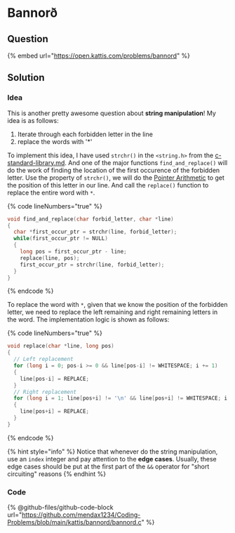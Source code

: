 # Bannorð

## Question

{% embed url="https://open.kattis.com/problems/bannord" %}

## Solution

### Idea

This is another pretty awesome question about **string manipulation**! My idea is as follows:

1. Iterate through each forbidden letter in the line
2. replace the words with '\*'

To implement this idea, I have used `strchr()` in the `<string.h>` from the [c-standard-library.md](../../environment-setup/c/c-standard-library.md "mention"). And one of the major functions `find_and_replace()` will do the work of finding the location of the first occurence of the forbidden letter. Use the property of `strchr()`, we will do the [Pointer Arithmetic](https://app.gitbook.com/s/KipySCGxC8NC1UpA24DS/lec-tut-lab-exes/lecture/lec-07-pointers-memory-management#pointer-arithmetic "mention") to get the position of this letter in our line. And call the `replace()` function to replace the entire word with `*`.

{% code lineNumbers="true" %}
```c
void find_and_replace(char forbid_letter, char *line)
{
  char *first_occur_ptr = strchr(line, forbid_letter);
  while(first_occur_ptr != NULL)
  {
    long pos = first_occur_ptr - line;
    replace(line, pos);
    first_occur_ptr = strchr(line, forbid_letter);
  }
}
```
{% endcode %}

To replace the word with `*`, given that we know the position of the forbidden letter, we need to replace the left remaining and right remaining letters in the word. The implementation logic is shown as follows:

{% code lineNumbers="true" %}
```c
void replace(char *line, long pos)
{
  // Left replacement
  for (long i = 0; pos-i >= 0 && line[pos-i] != WHITESPACE; i += 1)
  {
    line[pos-i] = REPLACE;
  }
  // Right replacement
  for (long i = 1; line[pos+i] != '\n' && line[pos+i] != WHITESPACE; i += 1)
  {
    line[pos+i] = REPLACE;
  }
}   
```
{% endcode %}

{% hint style="info" %}
Notice that whenever do the string manipulation, use an `index` integer and pay attention to the **edge cases**. Usually, these edge cases should be put at the first part of the `&&` operator for "short circuiting" reasons
{% endhint %}

### Code

{% @github-files/github-code-block url="https://github.com/mendax1234/Coding-Problems/blob/main/kattis/bannord/bannord.c" %}
